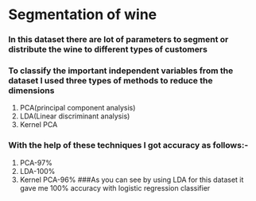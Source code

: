 # Segmentation of wine
### In this dataset there are lot of parameters to segment or distribute the wine to different types of customers
### To classify the important independent variables from the dataset I used three types of methods to reduce the dimensions
1. PCA(principal component analysis)
2. LDA(Linear discriminant analysis)
3. Kernel PCA
### With the help of these techniques I got accuracy as follows:-
1. PCA-97%
2. LDA-100%
3. Kernel PCA-96%
###As you can see by using LDA for this dataset it gave me 100% accuracy with logistic regression classifier
